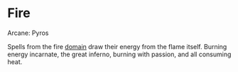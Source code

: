 # Fire
Arcane: Pyros

Spells from the fire [domain](Spell%20Domains.md) draw their energy from the flame itself. Burning energy incarnate, the great inferno, burning with passion, and all consuming heat.
